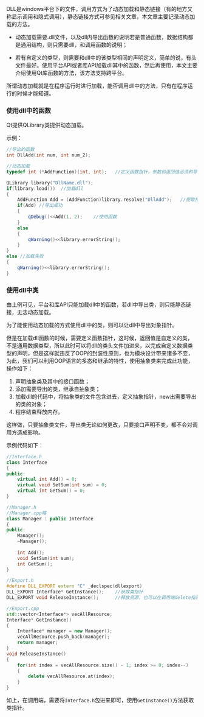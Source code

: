 DLL是windows平台下的文件，调用方式为了动态加载和静态链接（有的地方又称显示调用和隐式调用），静态链接方式可参见相关文章，本文章主要记录动态加载的方法。

- 动态加载需要.dll文件，以及dll内导出函数的说明若是普通函数，数据结构都是通用结构，则只需要dll，和调用函数的说明；

- 若有自定义的类型，则需要和dll中的该类型相同的声明定义，简单的说，有头文件最好。使用平台API或者库API加载dll其中的函数，然后再使用，本文主要介绍使用Qt库函数的方法，该方法支持跨平台。

所谓动态加载就是在程序运行时进行加载，能否调用dll中的方法，只有在程序运行的时候才能知道。

### 使用dll中的函数

Qt提供QLibrary类提供动态加载。

示例：

```c++
//导出的函数
int DllAdd(int num, int num_2);
```

```c++
//动态加载
typedef int (*AddFunction)(int, int);	//定义函数指针，参数和返回值必须和导出的函数一致

QLibrary library("DllName.dll");
if(library.load())	//加载dll
{
    AddFunction Add = (AddFunction)library.resolve("DllAdd");	//提取指定函数
    if(Add)	//导出成功
    {
        qDebug()<<Add(1, 2);	//使用函数
    }
    else
    {
        qWarning()<<library.errorString();
    }
}
else //加载失败
{
    qWarning()<<library.errorString();
}
```

### 使用dll中类

由上例可见，平台和库API只能加载dll中的函数，若dll中导出类，则只能静态链接，无法动态加载。

为了能使用动态加载的方式使用dll中的类，则可以让dll中导出对象指针。

但是在加载dll函数的时候，需要定义函数指针，这时候，返回值是自定义的类，不是通用数据类型，所以此时可以将dll的类头文件加进来，以完成自定义数据类型的声明，但是这样就违反了OOP的封装性原则，也为模块设计带来诸多不变，为此，我们可以利用OOP语言的多态和继承的特性，使用抽象类来完成此功能，操作如下：

1. 声明抽象类及其中的接口函数；
2. 添加需要导出的类，继承自抽象类；
3. 加载dll的代码中，将抽象类的文件包含进去，定义抽象指针，new出需要导出的类的对象；
4. 程序结束释放内存。

这样做，只要抽象类文件，导出类无论如何更改，只要接口声明不变，都不会对调用方造成影响。

示例代码如下：

```c++
//Interface.h
class Interface
{
public:
    virtual int Add() = 0;
    virtual void SetSum(int sum) = 0;
    virtual int GetSum() = 0;
}
```

```c++
//Manager.h
//Manager.cpp略
class Manager : public Interface
{
public:
    Manager();
    ~Manager();
    
    int Add();
    void SetSum(int sum);
    int GetSum();
}
```

```c++
//Export.h
#define DLL_EXPORT extern "C" _declspec(dllexport)
DLL_EXPORT Interface* GetInstance();	//获取类指针
DLL_EXPORT void ReleaseInstance();		//释放资源，也可以在调用端delete指针释放资源
```

```c++
//Export.cpp
std::vector<Interface*> vecAllResource;
Interface* GetInstance()
{
    Interface* manager = new Manager();
    vecAllResource.push_back(manager);
    return manager;
}
void ReleaseInstance()
{
    for(int index = vecAllResource.size() - 1; index >= 0; index--)
    {
        delete vecAllResource.at(index);
    }
}
```

如上，在调用端，需要将`Interface.h`包进来即可，使用`GetInstance()`方法获取类指针。